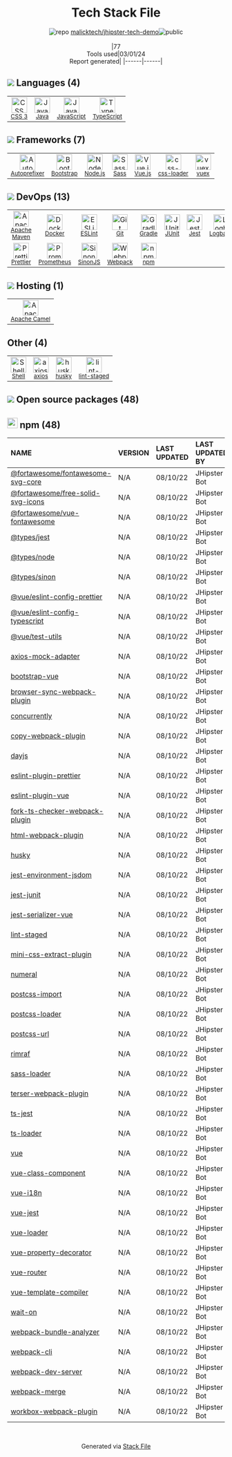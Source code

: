 <!--
&lt;--- Readme.md Snippet without images Start ---&gt;
## Tech Stack
malicktech/jhipster-tech-demo is built on the following main stack:

- [Java](https://www.java.com) – Languages
- [JavaScript](https://developer.mozilla.org/en-US/docs/Web/JavaScript) – Languages
- [TypeScript](http://www.typescriptlang.org) – Languages
- [Autoprefixer](https://github.com/postcss/autoprefixer) – CSS Pre-processors / Extensions
- [Bootstrap](http://getbootstrap.com/) – Front-End Frameworks
- [Node.js](http://nodejs.org/) – Frameworks (Full Stack)
- [Sass](http://sass-lang.com/) – CSS Pre-processors / Extensions
- [Vue.js](http://vuejs.org/) – Javascript UI Libraries
- [css-loader](https://github.com/webpack-contrib/css-loader) – CSS Pre-processors / Extensions
- [vuex](https://vuex.vuejs.org) – State Management Library
- [Docker](https://www.docker.com/) – Virtual Machine Platforms & Containers
- [ESLint](http://eslint.org/) – Code Review
- [Gradle](https://www.gradle.org/) – Java Build Tools
- [JUnit](http://junit.org/) – Testing Frameworks
- [Jest](http://facebook.github.io/jest/) – Javascript Testing Framework
- [Logback](https://logback.qos.ch/) – Log Management
- [Prettier](https://prettier.io/) – Code Review
- [Prometheus](http://prometheus.io/) – Monitoring Tools
- [SinonJS](http://sinonjs.org/) – Javascript Testing Framework
- [Webpack](http://webpack.js.org) – JS Build Tools / JS Task Runners
- [Apache Camel](https://camel.apache.org/) – Platform as a Service
- [Shell](https://en.wikipedia.org/wiki/Shell_script) – Shells
- [axios](https://github.com/mzabriskie/axios) – Javascript Utilities & Libraries

Full tech stack [here](/techstack.md)

&lt;--- Readme.md Snippet without images End ---&gt;

&lt;--- Readme.md Snippet with images Start ---&gt;
## Tech Stack
malicktech/jhipster-tech-demo is built on the following main stack:

- <img width='25' height='25' src='https://img.stackshare.io/service/995/K85ZWV2F.png' alt='Java'/> [Java](https://www.java.com) – Languages
- <img width='25' height='25' src='https://img.stackshare.io/service/1209/javascript.jpeg' alt='JavaScript'/> [JavaScript](https://developer.mozilla.org/en-US/docs/Web/JavaScript) – Languages
- <img width='25' height='25' src='https://img.stackshare.io/service/1612/bynNY5dJ.jpg' alt='TypeScript'/> [TypeScript](http://www.typescriptlang.org) – Languages
- <img width='25' height='25' src='https://img.stackshare.io/service/2202/72d087642cfce6fef6f2dabec5bf49e8_400x400.png' alt='Autoprefixer'/> [Autoprefixer](https://github.com/postcss/autoprefixer) – CSS Pre-processors / Extensions
- <img width='25' height='25' src='https://img.stackshare.io/service/1101/C9QJ7V3X.png' alt='Bootstrap'/> [Bootstrap](http://getbootstrap.com/) – Front-End Frameworks
- <img width='25' height='25' src='https://img.stackshare.io/service/1011/n1JRsFeB_400x400.png' alt='Node.js'/> [Node.js](http://nodejs.org/) – Frameworks (Full Stack)
- <img width='25' height='25' src='https://img.stackshare.io/service/1171/jCR2zNJV.png' alt='Sass'/> [Sass](http://sass-lang.com/) – CSS Pre-processors / Extensions
- <img width='25' height='25' src='https://img.stackshare.io/service/3837/paeckCWC.png' alt='Vue.js'/> [Vue.js](http://vuejs.org/) – Javascript UI Libraries
- <img width='25' height='25' src='https://img.stackshare.io/service/8074/default_d2b16fd6997fb2e164de645a34f9b8d5a880d999.png' alt='css-loader'/> [css-loader](https://github.com/webpack-contrib/css-loader) – CSS Pre-processors / Extensions
- <img width='25' height='25' src='https://img.stackshare.io/service/6705/6128107.png' alt='vuex'/> [vuex](https://vuex.vuejs.org) – State Management Library
- <img width='25' height='25' src='https://img.stackshare.io/service/586/n4u37v9t_400x400.png' alt='Docker'/> [Docker](https://www.docker.com/) – Virtual Machine Platforms & Containers
- <img width='25' height='25' src='https://img.stackshare.io/service/3337/Q4L7Jncy.jpg' alt='ESLint'/> [ESLint](http://eslint.org/) – Code Review
- <img width='25' height='25' src='https://img.stackshare.io/service/975/gradlephant-social-black-bg.png' alt='Gradle'/> [Gradle](https://www.gradle.org/) – Java Build Tools
- <img width='25' height='25' src='https://img.stackshare.io/service/2020/874086.png' alt='JUnit'/> [JUnit](http://junit.org/) – Testing Frameworks
- <img width='25' height='25' src='https://img.stackshare.io/service/830/jest.png' alt='Jest'/> [Jest](http://facebook.github.io/jest/) – Javascript Testing Framework
- <img width='25' height='25' src='https://img.stackshare.io/service/2923/05518ecaa42841e834421e9d6987b04f_400x400.png' alt='Logback'/> [Logback](https://logback.qos.ch/) – Log Management
- <img width='25' height='25' src='https://img.stackshare.io/service/7035/default_66f265943abed56bcdbfca1c866a4261b1fbb063.jpg' alt='Prettier'/> [Prettier](https://prettier.io/) – Code Review
- <img width='25' height='25' src='https://img.stackshare.io/service/2501/default_3cf1b307194b26782be5cb209d30360580ae5b3c.png' alt='Prometheus'/> [Prometheus](http://prometheus.io/) – Monitoring Tools
- <img width='25' height='25' src='https://img.stackshare.io/service/3509/logo.png' alt='SinonJS'/> [SinonJS](http://sinonjs.org/) – Javascript Testing Framework
- <img width='25' height='25' src='https://img.stackshare.io/service/1682/IMG_4636.PNG' alt='Webpack'/> [Webpack](http://webpack.js.org) – JS Build Tools / JS Task Runners
- <img width='25' height='25' src='https://img.stackshare.io/service/3276/xWt1RFo6_400x400.jpg' alt='Apache Camel'/> [Apache Camel](https://camel.apache.org/) – Platform as a Service
- <img width='25' height='25' src='https://img.stackshare.io/service/4631/default_c2062d40130562bdc836c13dbca02d318205a962.png' alt='Shell'/> [Shell](https://en.wikipedia.org/wiki/Shell_script) – Shells
- <img width='25' height='25' src='https://img.stackshare.io/no-img-open-source.png' alt='axios'/> [axios](https://github.com/mzabriskie/axios) – Javascript Utilities & Libraries

Full tech stack [here](/techstack.md)

&lt;--- Readme.md Snippet with images End ---&gt;
-->
<div align="center">

# Tech Stack File
![](https://img.stackshare.io/repo.svg "repo") [malicktech/jhipster-tech-demo](https://github.com/malicktech/jhipster-tech-demo)![](https://img.stackshare.io/public_badge.svg "public")
<br/><br/>
|77<br/>Tools used|03/01/24 <br/>Report generated|
|------|------|
</div>

## <img src='https://img.stackshare.io/languages.svg'/> Languages (4)
<table><tr>
  <td align='center'>
  <img width='36' height='36' src='https://img.stackshare.io/service/6727/css.png' alt='CSS 3'>
  <br>
  <sub><a href="https://developer.mozilla.org/en-US/docs/Web/CSS/CSS3">CSS 3</a></sub>
  <br>
  <sub></sub>
</td>

<td align='center'>
  <img width='36' height='36' src='https://img.stackshare.io/service/995/K85ZWV2F.png' alt='Java'>
  <br>
  <sub><a href="https://www.java.com">Java</a></sub>
  <br>
  <sub></sub>
</td>

<td align='center'>
  <img width='36' height='36' src='https://img.stackshare.io/service/1209/javascript.jpeg' alt='JavaScript'>
  <br>
  <sub><a href="https://developer.mozilla.org/en-US/docs/Web/JavaScript">JavaScript</a></sub>
  <br>
  <sub></sub>
</td>

<td align='center'>
  <img width='36' height='36' src='https://img.stackshare.io/service/1612/bynNY5dJ.jpg' alt='TypeScript'>
  <br>
  <sub><a href="http://www.typescriptlang.org">TypeScript</a></sub>
  <br>
  <sub></sub>
</td>

</tr>
</table>

## <img src='https://img.stackshare.io/frameworks.svg'/> Frameworks (7)
<table><tr>
  <td align='center'>
  <img width='36' height='36' src='https://img.stackshare.io/service/2202/72d087642cfce6fef6f2dabec5bf49e8_400x400.png' alt='Autoprefixer'>
  <br>
  <sub><a href="https://github.com/postcss/autoprefixer">Autoprefixer</a></sub>
  <br>
  <sub></sub>
</td>

<td align='center'>
  <img width='36' height='36' src='https://img.stackshare.io/service/1101/C9QJ7V3X.png' alt='Bootstrap'>
  <br>
  <sub><a href="http://getbootstrap.com/">Bootstrap</a></sub>
  <br>
  <sub></sub>
</td>

<td align='center'>
  <img width='36' height='36' src='https://img.stackshare.io/service/1011/n1JRsFeB_400x400.png' alt='Node.js'>
  <br>
  <sub><a href="http://nodejs.org/">Node.js</a></sub>
  <br>
  <sub></sub>
</td>

<td align='center'>
  <img width='36' height='36' src='https://img.stackshare.io/service/1171/jCR2zNJV.png' alt='Sass'>
  <br>
  <sub><a href="http://sass-lang.com/">Sass</a></sub>
  <br>
  <sub></sub>
</td>

<td align='center'>
  <img width='36' height='36' src='https://img.stackshare.io/service/3837/paeckCWC.png' alt='Vue.js'>
  <br>
  <sub><a href="http://vuejs.org/">Vue.js</a></sub>
  <br>
  <sub></sub>
</td>

<td align='center'>
  <img width='36' height='36' src='https://img.stackshare.io/service/8074/default_d2b16fd6997fb2e164de645a34f9b8d5a880d999.png' alt='css-loader'>
  <br>
  <sub><a href="https://github.com/webpack-contrib/css-loader">css-loader</a></sub>
  <br>
  <sub></sub>
</td>

<td align='center'>
  <img width='36' height='36' src='https://img.stackshare.io/service/6705/6128107.png' alt='vuex'>
  <br>
  <sub><a href="https://vuex.vuejs.org">vuex</a></sub>
  <br>
  <sub></sub>
</td>

</tr>
</table>

## <img src='https://img.stackshare.io/devops.svg'/> DevOps (13)
<table><tr>
  <td align='center'>
  <img width='36' height='36' src='https://img.stackshare.io/package_manager/977/default_9833f2ef0bbc2a946b4cc5e9307264033361076b.png' alt='Apache Maven'>
  <br>
  <sub><a href="http://maven.apache.org/">Apache Maven</a></sub>
  <br>
  <sub></sub>
</td>

<td align='center'>
  <img width='36' height='36' src='https://img.stackshare.io/service/586/n4u37v9t_400x400.png' alt='Docker'>
  <br>
  <sub><a href="https://www.docker.com/">Docker</a></sub>
  <br>
  <sub></sub>
</td>

<td align='center'>
  <img width='36' height='36' src='https://img.stackshare.io/service/3337/Q4L7Jncy.jpg' alt='ESLint'>
  <br>
  <sub><a href="http://eslint.org/">ESLint</a></sub>
  <br>
  <sub></sub>
</td>

<td align='center'>
  <img width='36' height='36' src='https://img.stackshare.io/service/1046/git.png' alt='Git'>
  <br>
  <sub><a href="http://git-scm.com/">Git</a></sub>
  <br>
  <sub></sub>
</td>

<td align='center'>
  <img width='36' height='36' src='https://img.stackshare.io/service/975/gradlephant-social-black-bg.png' alt='Gradle'>
  <br>
  <sub><a href="https://www.gradle.org/">Gradle</a></sub>
  <br>
  <sub></sub>
</td>

<td align='center'>
  <img width='36' height='36' src='https://img.stackshare.io/service/2020/874086.png' alt='JUnit'>
  <br>
  <sub><a href="http://junit.org/">JUnit</a></sub>
  <br>
  <sub></sub>
</td>

<td align='center'>
  <img width='36' height='36' src='https://img.stackshare.io/service/830/jest.png' alt='Jest'>
  <br>
  <sub><a href="http://facebook.github.io/jest/">Jest</a></sub>
  <br>
  <sub></sub>
</td>

<td align='center'>
  <img width='36' height='36' src='https://img.stackshare.io/service/2923/05518ecaa42841e834421e9d6987b04f_400x400.png' alt='Logback'>
  <br>
  <sub><a href="https://logback.qos.ch/">Logback</a></sub>
  <br>
  <sub></sub>
</td>

</tr>
<tr>
  <td align='center'>
  <img width='36' height='36' src='https://img.stackshare.io/service/7035/default_66f265943abed56bcdbfca1c866a4261b1fbb063.jpg' alt='Prettier'>
  <br>
  <sub><a href="https://prettier.io/">Prettier</a></sub>
  <br>
  <sub></sub>
</td>

<td align='center'>
  <img width='36' height='36' src='https://img.stackshare.io/service/2501/default_3cf1b307194b26782be5cb209d30360580ae5b3c.png' alt='Prometheus'>
  <br>
  <sub><a href="http://prometheus.io/">Prometheus</a></sub>
  <br>
  <sub></sub>
</td>

<td align='center'>
  <img width='36' height='36' src='https://img.stackshare.io/service/3509/logo.png' alt='SinonJS'>
  <br>
  <sub><a href="http://sinonjs.org/">SinonJS</a></sub>
  <br>
  <sub></sub>
</td>

<td align='center'>
  <img width='36' height='36' src='https://img.stackshare.io/service/1682/IMG_4636.PNG' alt='Webpack'>
  <br>
  <sub><a href="http://webpack.js.org">Webpack</a></sub>
  <br>
  <sub></sub>
</td>

<td align='center'>
  <img width='36' height='36' src='https://img.stackshare.io/service/1120/lejvzrnlpb308aftn31u.png' alt='npm'>
  <br>
  <sub><a href="https://www.npmjs.com/">npm</a></sub>
  <br>
  <sub></sub>
</td>

</tr>
</table>

## <img src='https://img.stackshare.io/hosting.svg'/> Hosting (1)
<table><tr>
  <td align='center'>
  <img width='36' height='36' src='https://img.stackshare.io/service/3276/xWt1RFo6_400x400.jpg' alt='Apache Camel'>
  <br>
  <sub><a href="https://camel.apache.org/">Apache Camel</a></sub>
  <br>
  <sub></sub>
</td>

</tr>
</table>

## Other (4)
<table><tr>
  <td align='center'>
  <img width='36' height='36' src='https://img.stackshare.io/service/4631/default_c2062d40130562bdc836c13dbca02d318205a962.png' alt='Shell'>
  <br>
  <sub><a href="https://en.wikipedia.org/wiki/Shell_script">Shell</a></sub>
  <br>
  <sub></sub>
</td>

<td align='center'>
  <img width='36' height='36' src='https://img.stackshare.io/no-img-open-source.png' alt='axios'>
  <br>
  <sub><a href="https://github.com/mzabriskie/axios">axios</a></sub>
  <br>
  <sub></sub>
</td>

<td align='center'>
  <img width='36' height='36' src='https://img.stackshare.io/service/9527/5502029.jpeg' alt='husky'>
  <br>
  <sub><a href="https://github.com/typicode/husky">husky</a></sub>
  <br>
  <sub></sub>
</td>

<td align='center'>
  <img width='36' height='36' src='https://img.stackshare.io/service/10577/11071.jpeg' alt='lint-staged'>
  <br>
  <sub><a href="https://github.com/okonet/lint-staged">lint-staged</a></sub>
  <br>
  <sub></sub>
</td>

</tr>
</table>


## <img src='https://img.stackshare.io/group.svg' /> Open source packages (48)</h2>

## <img width='24' height='24' src='https://img.stackshare.io/service/1120/lejvzrnlpb308aftn31u.png'/> npm (48)

|NAME|VERSION|LAST UPDATED|LAST UPDATED BY|LICENSE|VULNERABILITIES|
|:------|:------|:------|:------|:------|:------|
|[@fortawesome/fontawesome-svg-core](https://www.npmjs.com/@fortawesome/fontawesome-svg-core)|N/A|08/10/22|JHipster Bot |MIT|N/A|
|[@fortawesome/free-solid-svg-icons](https://www.npmjs.com/@fortawesome/free-solid-svg-icons)|N/A|08/10/22|JHipster Bot |CC-BY-4.0,MIT|N/A|
|[@fortawesome/vue-fontawesome](https://www.npmjs.com/@fortawesome/vue-fontawesome)|N/A|08/10/22|JHipster Bot |MIT|N/A|
|[@types/jest](https://www.npmjs.com/@types/jest)|N/A|08/10/22|JHipster Bot |MIT|N/A|
|[@types/node](https://www.npmjs.com/@types/node)|N/A|08/10/22|JHipster Bot |MIT|N/A|
|[@types/sinon](https://www.npmjs.com/@types/sinon)|N/A|08/10/22|JHipster Bot |MIT|N/A|
|[@vue/eslint-config-prettier](https://www.npmjs.com/@vue/eslint-config-prettier)|N/A|08/10/22|JHipster Bot |MIT|N/A|
|[@vue/eslint-config-typescript](https://www.npmjs.com/@vue/eslint-config-typescript)|N/A|08/10/22|JHipster Bot |MIT|N/A|
|[@vue/test-utils](https://www.npmjs.com/@vue/test-utils)|N/A|08/10/22|JHipster Bot |MIT|N/A|
|[axios-mock-adapter](https://www.npmjs.com/axios-mock-adapter)|N/A|08/10/22|JHipster Bot |MIT|N/A|
|[bootstrap-vue](https://www.npmjs.com/bootstrap-vue)|N/A|08/10/22|JHipster Bot |MIT|N/A|
|[browser-sync-webpack-plugin](https://www.npmjs.com/browser-sync-webpack-plugin)|N/A|08/10/22|JHipster Bot |MIT|N/A|
|[concurrently](https://www.npmjs.com/concurrently)|N/A|08/10/22|JHipster Bot |MIT|N/A|
|[copy-webpack-plugin](https://www.npmjs.com/copy-webpack-plugin)|N/A|08/10/22|JHipster Bot |MIT|N/A|
|[dayjs](https://www.npmjs.com/dayjs)|N/A|08/10/22|JHipster Bot |MIT|N/A|
|[eslint-plugin-prettier](https://www.npmjs.com/eslint-plugin-prettier)|N/A|08/10/22|JHipster Bot |MIT|N/A|
|[eslint-plugin-vue](https://www.npmjs.com/eslint-plugin-vue)|N/A|08/10/22|JHipster Bot |MIT|N/A|
|[fork-ts-checker-webpack-plugin](https://www.npmjs.com/fork-ts-checker-webpack-plugin)|N/A|08/10/22|JHipster Bot |MIT|N/A|
|[html-webpack-plugin](https://www.npmjs.com/html-webpack-plugin)|N/A|08/10/22|JHipster Bot |MIT|N/A|
|[husky](https://www.npmjs.com/husky)|N/A|08/10/22|JHipster Bot |MIT|N/A|
|[jest-environment-jsdom](https://www.npmjs.com/jest-environment-jsdom)|N/A|08/10/22|JHipster Bot |MIT|N/A|
|[jest-junit](https://www.npmjs.com/jest-junit)|N/A|08/10/22|JHipster Bot |Apache-2.0|N/A|
|[jest-serializer-vue](https://www.npmjs.com/jest-serializer-vue)|N/A|08/10/22|JHipster Bot |MIT|N/A|
|[lint-staged](https://www.npmjs.com/lint-staged)|N/A|08/10/22|JHipster Bot |MIT|N/A|
|[mini-css-extract-plugin](https://www.npmjs.com/mini-css-extract-plugin)|N/A|08/10/22|JHipster Bot |MIT|N/A|
|[numeral](https://www.npmjs.com/numeral)|N/A|08/10/22|JHipster Bot |MIT|N/A|
|[postcss-import](https://www.npmjs.com/postcss-import)|N/A|08/10/22|JHipster Bot |MIT|N/A|
|[postcss-loader](https://www.npmjs.com/postcss-loader)|N/A|08/10/22|JHipster Bot |MIT|N/A|
|[postcss-url](https://www.npmjs.com/postcss-url)|N/A|08/10/22|JHipster Bot |MIT|N/A|
|[rimraf](https://www.npmjs.com/rimraf)|N/A|08/10/22|JHipster Bot |ISC|N/A|
|[sass-loader](https://www.npmjs.com/sass-loader)|N/A|08/10/22|JHipster Bot |MIT|N/A|
|[terser-webpack-plugin](https://www.npmjs.com/terser-webpack-plugin)|N/A|08/10/22|JHipster Bot |MIT|N/A|
|[ts-jest](https://www.npmjs.com/ts-jest)|N/A|08/10/22|JHipster Bot |MIT|N/A|
|[ts-loader](https://www.npmjs.com/ts-loader)|N/A|08/10/22|JHipster Bot |MIT|N/A|
|[vue](https://www.npmjs.com/vue)|N/A|08/10/22|JHipster Bot |MIT|N/A|
|[vue-class-component](https://www.npmjs.com/vue-class-component)|N/A|08/10/22|JHipster Bot |MIT|N/A|
|[vue-i18n](https://www.npmjs.com/vue-i18n)|N/A|08/10/22|JHipster Bot |MIT|N/A|
|[vue-jest](https://www.npmjs.com/vue-jest)|N/A|08/10/22|JHipster Bot |MIT|N/A|
|[vue-loader](https://www.npmjs.com/vue-loader)|N/A|08/10/22|JHipster Bot |MIT|N/A|
|[vue-property-decorator](https://www.npmjs.com/vue-property-decorator)|N/A|08/10/22|JHipster Bot |MIT|N/A|
|[vue-router](https://www.npmjs.com/vue-router)|N/A|08/10/22|JHipster Bot |MIT|N/A|
|[vue-template-compiler](https://www.npmjs.com/vue-template-compiler)|N/A|08/10/22|JHipster Bot |MIT|N/A|
|[wait-on](https://www.npmjs.com/wait-on)|N/A|08/10/22|JHipster Bot |MIT|N/A|
|[webpack-bundle-analyzer](https://www.npmjs.com/webpack-bundle-analyzer)|N/A|08/10/22|JHipster Bot |MIT|N/A|
|[webpack-cli](https://www.npmjs.com/webpack-cli)|N/A|08/10/22|JHipster Bot |MIT|N/A|
|[webpack-dev-server](https://www.npmjs.com/webpack-dev-server)|N/A|08/10/22|JHipster Bot |MIT|N/A|
|[webpack-merge](https://www.npmjs.com/webpack-merge)|N/A|08/10/22|JHipster Bot |MIT|N/A|
|[workbox-webpack-plugin](https://www.npmjs.com/workbox-webpack-plugin)|N/A|08/10/22|JHipster Bot |MIT|N/A|

<br/>
<div align='center'>

Generated via [Stack File](https://github.com/marketplace/stack-file)
